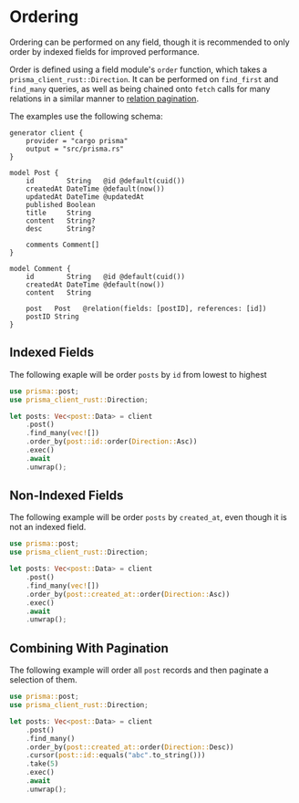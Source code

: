 # Ordering

Ordering can be performed on any field, though it is recommended to only order by indexed fields for improved performance.

Order is defined using a field module's `order` function, which takes a `prisma_client_rust::Direction`.
It can be performed on `find_first` and `find_many` queries, as well as being chained onto `fetch` calls for many relations in a similar manner to [relation pagination](pagination#relation-pagination).

The examples use the following schema:

```prisma
generator client {
    provider = "cargo prisma"
    output = "src/prisma.rs"
}

model Post {
    id        String   @id @default(cuid())
    createdAt DateTime @default(now())
    updatedAt DateTime @updatedAt
    published Boolean
    title     String
    content   String?
    desc      String?

    comments Comment[]
}

model Comment {
    id        String   @id @default(cuid())
    createdAt DateTime @default(now())
    content   String

    post   Post   @relation(fields: [postID], references: [id])
    postID String
}
```

## Indexed Fields

The following exaple will be order `posts` by `id` from lowest to highest

```rust
use prisma::post;
use prisma_client_rust::Direction;

let posts: Vec<post::Data> = client
    .post()
    .find_many(vec![])
    .order_by(post::id::order(Direction::Asc))
    .exec()
    .await
    .unwrap();
```

## Non-Indexed Fields

The following example will be order `posts` by `created_at`, even though it is not an indexed field.

```rust
use prisma::post;
use prisma_client_rust::Direction;

let posts: Vec<post::Data> = client
    .post()
    .find_many(vec![])
    .order_by(post::created_at::order(Direction::Asc))
    .exec()
    .await
    .unwrap();
```

## Combining With Pagination

The following example will order all `post` records and then paginate a selection of them.

```rust
use prisma::post;
use prisma_client_rust::Direction;

let posts: Vec<post::Data> = client
    .post()
    .find_many()
    .order_by(post::created_at::order(Direction::Desc))
    .cursor(post::id::equals("abc".to_string()))
    .take(5)
    .exec()
    .await
    .unwrap();
```
